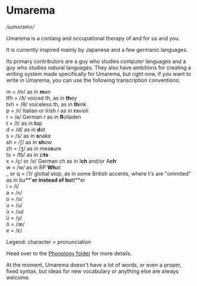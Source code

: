 # Umarema #
*/ɯmʌrəmʌ/*

Umarema is a conlang and occupational therapy of and for us and you.

It is currently inspired mainly by Japanese and a few germanic languages.

Its primary contributors are a guy who studies computer languages and a guy who studies natural languages. They also have ambitions for creating a writing system made specifically for Umarema, but right now, if you want to write in Umarema, you can use the following transcription conventions:

m = /m/ as in **m**an  
tfh = /ð/ voiced th, as in **th**ey  
tvh = /θ/ voiceless th, as in **th**ink  
p = /r/ Italian or Irish *r* as in **r**avioli   
r = /ʁ/ German *r* as in **R**olladen  
t = /t/ as in **t**ap  
d = /d/ as in **d**ot  
s = /s/ as in **s**nake  
sh = /ʃ/ as in **sh**ow  
zh = /ʒ/ as in mea**s**ure  
ts = /t͡s/ as in zi**ts** 	
x = /ç/ or /x/ German *ch* as in I**ch** and/or A**ch**  
w = /w/ as in RP **Wh**at  
_ or q = /ʔ/ glottal stop, as in some British accents, where t's are "ommited" as in bu**'**er instead of bu**tt**er  
i = /i/  
a = /ʌ/  
o = /o/  
u = /u/   
ù = /ɯ/  
ü = /y/  
ö = /œ/   
e = /ɛ/  

Legend: character = pronunciation

Head over to the [Phonology folder](https://github.com/LordSentox/umarema/tree/master/phonology) for more details.

At the moment, Umarema doesn't have a lot of words, or even a proper, fixed syntax, but ideas for new vocabulary or anything else are always welcome.
